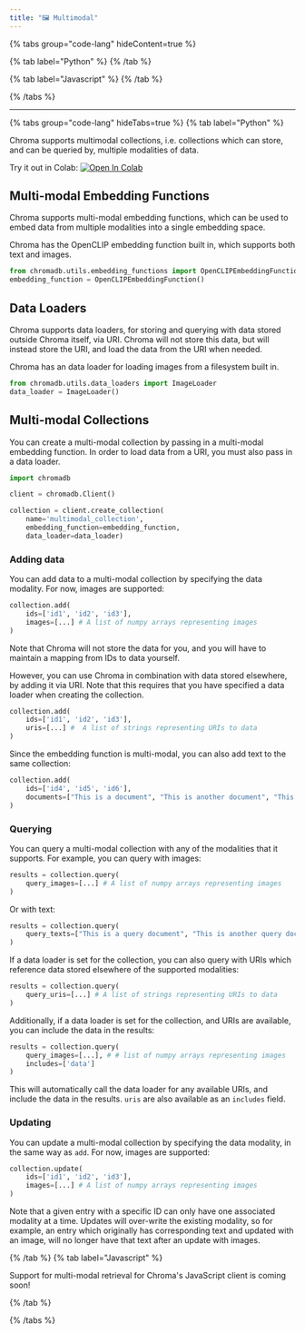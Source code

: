 ```yaml
---
title: "🖼️ Multimodal"
---
```


{% tabs group="code-lang" hideContent=true %}

{% tab label="Python" %}
{% /tab %}

{% tab label="Javascript" %}
{% /tab %}

{% /tabs %}

---

{% tabs group="code-lang" hideTabs=true %}
{% tab label="Python" %}

Chroma supports multimodal collections, i.e. collections which can store, and can be queried by, multiple modalities of data.

Try it out in Colab: [![Open In Colab](https://colab.research.google.com/assets/colab-badge.svg)](https://githubtocolab.com/chroma-core/chroma/blob/main/examples/multimodal/multimodal_retrieval.ipynb)

## Multi-modal Embedding Functions

Chroma supports multi-modal embedding functions, which can be used to embed data from multiple modalities into a single embedding space.

Chroma has the OpenCLIP embedding function built in, which supports both text and images.

```python
from chromadb.utils.embedding_functions import OpenCLIPEmbeddingFunction
embedding_function = OpenCLIPEmbeddingFunction()
```

## Data Loaders

Chroma supports data loaders, for storing and querying with data stored outside Chroma itself, via URI. Chroma will not store this data, but will instead store the URI, and load the data from the URI when needed.

Chroma has an data loader for loading images from a filesystem built in.

```python
from chromadb.utils.data_loaders import ImageLoader
data_loader = ImageLoader()
```

## Multi-modal Collections

You can create a multi-modal collection by passing in a multi-modal embedding function. In order to load data from a URI, you must also pass in a data loader.

```python
import chromadb

client = chromadb.Client()

collection = client.create_collection(
    name='multimodal_collection',
    embedding_function=embedding_function,
    data_loader=data_loader)

```

### Adding data

You can add data to a multi-modal collection by specifying the data modality. For now, images are supported:

```python
collection.add(
    ids=['id1', 'id2', 'id3'],
    images=[...] # A list of numpy arrays representing images
)
```

Note that Chroma will not store the data for you, and you will have to maintain a mapping from IDs to data yourself.

However, you can use Chroma in combination with data stored elsewhere, by adding it via URI. Note that this requires that you have specified a data loader when creating the collection.

```python
collection.add(
    ids=['id1', 'id2', 'id3'],
    uris=[...] #  A list of strings representing URIs to data
)
```

Since the embedding function is multi-modal, you can also add text to the same collection:

```python
collection.add(
    ids=['id4', 'id5', 'id6'],
    documents=["This is a document", "This is another document", "This is a third document"]
)
```

### Querying

You can query a multi-modal collection with any of the modalities that it supports. For example, you can query with images:

```python
results = collection.query(
    query_images=[...] # A list of numpy arrays representing images
)
```

Or with text:

```python
results = collection.query(
    query_texts=["This is a query document", "This is another query document"]
)
```

If a data loader is set for the collection, you can also query with URIs which reference data stored elsewhere of the supported modalities:

```python
results = collection.query(
    query_uris=[...] # A list of strings representing URIs to data
)
```

Additionally, if a data loader is set for the collection, and URIs are available, you can include the data in the results:

```python
results = collection.query(
    query_images=[...], # # list of numpy arrays representing images
    includes=['data']
)
```

This will automatically call the data loader for any available URIs, and include the data in the results. `uris` are also available as an `includes` field.

### Updating

You can update a multi-modal collection by specifying the data modality, in the same way as `add`. For now, images are supported:

```python
collection.update(
    ids=['id1', 'id2', 'id3'],
    images=[...] # A list of numpy arrays representing images
)
```

Note that a given entry with a specific ID can only have one associated modality at a time. Updates will over-write the existing modality, so for example, an entry which originally has corresponding text and updated with an image, will no longer have that text after an update with images.

{% /tab %}
{% tab label="Javascript" %}

Support for multi-modal retrieval for Chroma's JavaScript client is coming soon!

{% /tab %}

{% /tabs %}

